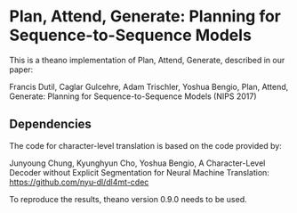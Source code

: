 # Plan, Attend, Generate: Planning for Sequence-to-Sequence Models

This is a theano implementation of Plan, Attend, Generate, described in our paper:

Francis Dutil, Caglar Gulcehre, Adam Trischler, Yoshua Bengio, Plan, Attend, Generate: Planning for Sequence-to-Sequence Models (NIPS 2017)


## Dependencies

The code for character-level translation is based on the code provided by:

Junyoung Chung, Kyunghyun Cho, Yoshua Bengio, A Character-Level Decoder without Explicit Segmentation for Neural Machine Translation: https://github.com/nyu-dl/dl4mt-cdec

To reproduce the results, theano version 0.9.0 needs to be used.
